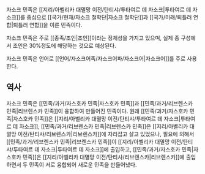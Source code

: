 자소크 민족은 [[지리/아벨리카 대멸망 이전/탄티샤/투타여르 데 자소크|투타여르 데 자소크]]를 중심으로 [[국가/현재/자소크 철학단|자소크 철학단]]과 [[국가/미래/퇴틀러 연합|퇴틀러 연합]]을 이룬 민족이다.

자소크 민족은 주로 [[종족/조인|조인]]이라는 정체성을 가지고 있으며, 실제 종 구성에서 조인은 30%정도에 해당하는 것으로 예상된다.

자소크 민족은 언어로 [[언어/자소크어족/자소크어파/자소크어|자소크어]]를 주로 사용한다.

## 역사
자소크 민족은 [[민족/과거/자스호카 민족|자스호카 민족]]과 [[민족/과거/리브렌스카 민족|리브렌스카 민족]]이 융합하여 만들어진 민족이다. 원래 [[민족/과거/자스호카 민족|자스호카 민족]]은 [[지리/아벨리카 대멸망 이전/탄티샤/투타여르 데 자소크|투타여르 데 자소크]], [[민족/과거/리브렌스카 민족|리브렌스카 민족]]은 [[지리/아벨리카 대멸망 이전/탄티샤/리브렌스카|리브렌스카]]에 자리잡고 살고 있었으나, 필요에 의해서 [[민족/과거/리브렌스카 민족|리브렌스카 민족]]이 [[지리/아벨리카 대멸망 이전/탄티샤/투타여르 데 자소크|투타여르 데 자소크]]에 출입하고, [[민족/과거/자스호카 민족|자스호카 민족]]은 [[지리/아벨리카 대멸망 이전/탄티샤/리브렌스카|리브렌스카]]에 출입하면서 두 민족이 서로 융합되어 새로운 민족을 만들어냈다.